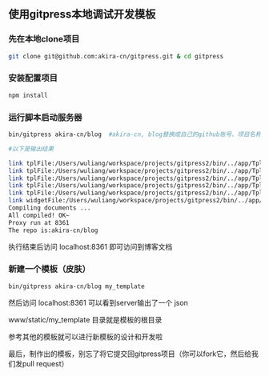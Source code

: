 ## 使用gitpress本地调试开发模板

### 先在本地clone项目

```bash
git clone git@github.com:akira-cn/gitpress.git & cd gitpress
```

### 安装配置项目

```bash
npm install 
```

<!--more-->

### 运行脚本启动服务器

```bash
bin/gitpress akira-cn/blog  #akira-cn, blog替换成自己的github账号、项目名称

#以下是输出结果

link tplFile:/Users/wuliang/workspace/projects/gitpress2/bin/../app/Tpl/Home/index_default.html
link tplFile:/Users/wuliang/workspace/projects/gitpress2/bin/../app/Tpl/Home/index_slate.html
link tplFile:/Users/wuliang/workspace/projects/gitpress2/bin/../app/Tpl/Home/index_tactile.html
link tplFile:/Users/wuliang/workspace/projects/gitpress2/bin/../app/Tpl/Home/index_phase.html
link tplFile:/Users/wuliang/workspace/projects/gitpress2/bin/../app/Tpl/Home/index_pithiness.html
link widgetFile:/Users/wuliang/workspace/projects/gitpress2/bin/../app/Tpl/Home/widgets
Compiling documents ...
All compiled! OK~
Proxy run at 8361
The repo is:akira-cn/blog
```

执行结束后访问 localhost:8361 即可访问到博客文档

### 新建一个模板（皮肤）

```bash
bin/gitpress akira-cn/blog my_template
```

然后访问 localhost:8361 可以看到server输出了一个 json

www/static/my_template 目录就是模板的根目录

参考其他的模板就可以进行新模板的设计和开发啦

最后，制作出的模板，别忘了将它提交回gitpress项目（你可以fork它，然后给我们发pull request）
